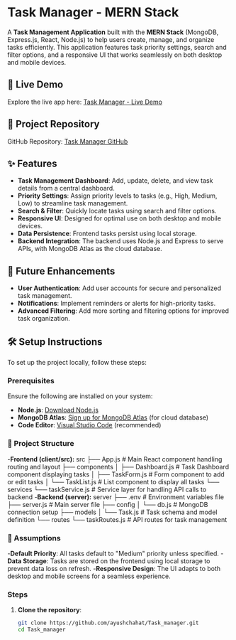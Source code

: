 # Task Manager - MERN Stack

A **Task Management Application** built with the **MERN Stack** (MongoDB, Express.js, React, Node.js) to help users create, manage, and organize tasks efficiently. This application features task priority settings, search and filter options, and a responsive UI that works seamlessly on both desktop and mobile devices.

## 🌟 Live Demo

Explore the live app here: [Task Manager - Live Demo](https://task-manager-frontend-h0vg.onrender.com)

## 📂 Project Repository

GitHub Repository: [Task Manager GitHub](https://github.com/ayushchahat/Task_manager)

## ✨ Features

- **Task Management Dashboard**: Add, update, delete, and view task details from a central dashboard.
- **Priority Settings**: Assign priority levels to tasks (e.g., High, Medium, Low) to streamline task management.
- **Search & Filter**: Quickly locate tasks using search and filter options.
- **Responsive UI**: Designed for optimal use on both desktop and mobile devices.
- **Data Persistence**: Frontend tasks persist using local storage.
- **Backend Integration**: The backend uses Node.js and Express to serve APIs, with MongoDB Atlas as the cloud database.

## 🚀 Future Enhancements

- **User Authentication**: Add user accounts for secure and personalized task management.
- **Notifications**: Implement reminders or alerts for high-priority tasks.
- **Advanced Filtering**: Add more sorting and filtering options for improved task organization.

## 🛠 Setup Instructions

To set up the project locally, follow these steps:

### Prerequisites

Ensure the following are installed on your system:

- **Node.js**: [Download Node.js](https://nodejs.org/)
- **MongoDB Atlas**: [Sign up for MongoDB Atlas](https://www.mongodb.com/cloud/atlas) (for cloud database)
- **Code Editor**: [Visual Studio Code](https://code.visualstudio.com/) (recommended)
### 📁 Project Structure
-**Frontend (client/src):**
src
├── App.js                # Main React component handling routing and layout
├── components
│   ├── Dashboard.js      # Task Dashboard component displaying tasks
│   ├── TaskForm.js       # Form component to add or edit tasks
│   └── TaskList.js       # List component to display all tasks
└── services
    └── taskService.js    # Service layer for handling API calls to backend
-**Backend (server):**
server
├── .env                  # Environment variables file
├── server.js             # Main server file
├── config
│   └── db.js             # MongoDB connection setup
├── models
│   └── Task.js           # Task schema and model definition
└── routes
    └── taskRoutes.js     # API routes for task management
### 📖 Assumptions
-**Default Priority**: All tasks default to "Medium" priority unless specified.
-**Data Storage**: Tasks are stored on the frontend using local storage to prevent data loss on refresh.
-**Responsive Design**: The UI adapts to both desktop and mobile screens for a seamless experience.
### Steps

1. **Clone the repository**:
   ```bash
   git clone https://github.com/ayushchahat/Task_manager.git
   cd Task_manager
